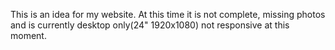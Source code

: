 This is an idea for my website. At this time it is not complete, missing photos and is currently desktop only(24" 1920x1080) not responsive at this moment.
